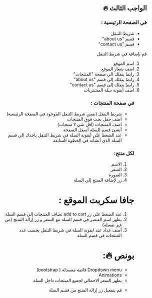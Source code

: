 <div dir="rtl">

## الواجب الثالث 🔥

### في الصفحة الرئيسية :

<ul>
  <li> شريط التنقل
  </li>
  <li> 
قسم "about us"
</li>

<li>
 قسم "contact us"
 </li>

</ul>
قم بإضافة في شريط التنقل

<ol>

<li>اسم الموقع </li>
<li> اضف شعار الموقع</li>
<li>  رابط ينقلك الى صفحة "المنتجات"</li>
<li>  رابط ينقلك إلى قسم "about us"</li>
<li> رابط ينقلك إلى قسم "contact us"</li>
<li>  اضف أيقونة سلة المشتريات</li>

</ul>

### في صفحة المنتجات :

<ul>
<li>
 شريط التنقل (نفس شريط التنقل الموجود في الصفحة الرئيسية)
 </li>
 <li>
 أضف حقل بحث فوق المنتجات
 </li>
<li> اضف المنتجات (اقل شي ٣ منتجات)
</li>
<li>
 أنشئ قسم للسلة أسفل الصفحة
 </li>
 <li>
 عند الضغط على أيقونة السلة في شريط التنقل ياخذك الى قسم السلة الذي أنشأته في الخطوة السابقة
 </li>

</ul>

### لكل منتج:

<ol>
<li>الاسم </li>
<li> السعر </li>
<li>  الصورة </li>
<li>  زر لإضافة المنتج  إلى السلة 
 </li>
</ol>

# جافا سكربت الموقع :

<ol>
<li>عند الضغط على زر add to cart تضاف المنتجات إلى قسم السلة </li>
 <li>
يظهر اسم العنصر في قسم السلة مع السعر و زر  إزالة المنتج (من غير تفعيله)
 </li> 
<li>
أضف عداد عند ايقونة السلة في شريط التنقل  يحسب عدد المنتجات في قسم السلة
</li>
</ol>

# بونص 🔥:

 <ul>
 <li>
  Dropdown menu قائمة منسدلة ( bootstrap)
 </li>
 <li>
 Animations
 </li>
<li>
يظهر السعر الاجمالي لجميع المنتجات داخل السلة
</li>
<li>

قم بتفعيل زر إزالة المنتج من قسم السلة

</li>

</ul>
